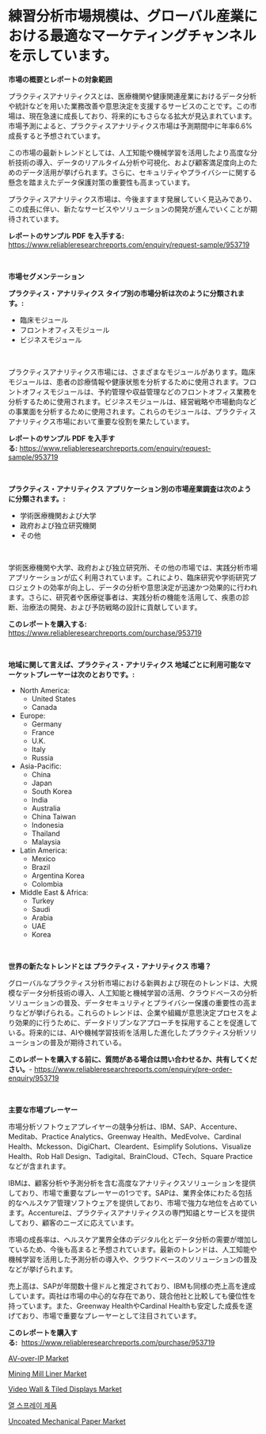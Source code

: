 <p><h1>練習分析市場規模は、グローバル産業における最適なマーケティングチャンネルを示しています。</h1></p><p><strong>市場の概要とレポートの対象範囲</strong></p>
<p><p>プラクティスアナリティクスとは、医療機関や健康関連産業におけるデータ分析や統計などを用いた業務改善や意思決定を支援するサービスのことです。この市場は、現在急速に成長しており、将来的にもさらなる拡大が見込まれています。市場予測によると、プラクティスアナリティクス市場は予測期間中に年率6.6%成長すると予想されています。</p><p>この市場の最新トレンドとしては、人工知能や機械学習を活用したより高度な分析技術の導入、データのリアルタイム分析や可視化、および顧客満足度向上のためのデータ活用が挙げられます。さらに、セキュリティやプライバシーに関する懸念を踏まえたデータ保護対策の重要性も高まっています。</p><p>プラクティスアナリティクス市場は、今後ますます発展していく見込みであり、この成長に伴い、新たなサービスやソリューションの開発が進んでいくことが期待されています。</p></p>
<p><strong>レポートのサンプル PDF を入手する:</strong> <a href="https://www.reliableresearchreports.com/enquiry/request-sample/953719">https://www.reliableresearchreports.com/enquiry/request-sample/953719</a></p>
<p>&nbsp;</p>
<p><strong>市場セグメンテーション</strong></p>
<p><strong>プラクティス・アナリティクス タイプ別の市場分析は次のように分類されます。:</strong></p>
<p><ul><li>臨床モジュール</li><li>フロントオフィスモジュール</li><li>ビジネスモジュール</li></ul></p>
<p>&nbsp;</p>
<p><p>プラクティスアナリティクス市場には、さまざまなモジュールがあります。臨床モジュールは、患者の診療情報や健康状態を分析するために使用されます。フロントオフィスモジュールは、予約管理や収益管理などのフロントオフィス業務を分析するために使用されます。ビジネスモジュールは、経営戦略や市場動向などの事業面を分析するために使用されます。これらのモジュールは、プラクティスアナリティクス市場において重要な役割を果たしています。</p></p>
<p><strong>レポートのサンプル PDF を入手する:</strong>&nbsp;<a href="https://www.reliableresearchreports.com/enquiry/request-sample/953719">https://www.reliableresearchreports.com/enquiry/request-sample/953719</a></p>
<p>&nbsp;</p>
<p><strong> プラクティス・アナリティクス アプリケーション別の市場産業調査は次のように分類されます。:</strong></p>
<p><ul><li>学術医療機関および大学</li><li>政府および独立研究機関</li><li>その他</li></ul></p>
<p>&nbsp;</p>
<p><p>学術医療機関や大学、政府および独立研究所、その他の市場では、実践分析市場アプリケーションが広く利用されています。これにより、臨床研究や学術研究プロジェクトの効率が向上し、データの分析や意思決定が迅速かつ効果的に行われます。さらに、研究者や医療従事者は、実践分析の機能を活用して、疾患の診断、治療法の開発、および予防戦略の設計に貢献しています。</p></p>
<p><strong>このレポートを購入する:</strong>&nbsp; <a href="https://www.reliableresearchreports.com/purchase/953719">https://www.reliableresearchreports.com/purchase/953719</a></p>
<p>&nbsp;</p>
<p><strong>地域に関して言えば、プラクティス・アナリティクス 地域ごとに利用可能なマーケットプレーヤーは次のとおりです。:</strong></p>
<p><ul>
    <li>
        North America:
        <ul>
            <li>United States</li>
            <li>Canada</li>
        </ul>
    </li>
    <li>
        Europe:
        <ul>
            <li>Germany</li>
            <li>France</li>
            <li>U.K.</li>
            <li>Italy</li>
            <li>Russia</li>
        </ul>
    </li>
    <li>
        Asia-Pacific:
        <ul>
            <li>China</li>
            <li>Japan</li>
            <li>South Korea</li>
            <li>India</li>
            <li>Australia</li>
            <li>China Taiwan</li>
            <li>Indonesia</li>
            <li>Thailand</li>
            <li>Malaysia</li>
        </ul>
    </li>
    <li>
        Latin America:
        <ul>
            <li>Mexico</li>
            <li>Brazil</li>
            <li>Argentina Korea</li>
            <li>Colombia</li>
        </ul>
    </li>
    <li>
        Middle East & Africa:
        <ul>
            <li>Turkey</li>
            <li>Saudi</li>
            <li>Arabia</li>
            <li>UAE</li>
            <li>Korea</li>
        </ul>
    </li>
    </ul></p>
<p>&nbsp;</p>
<p><strong>世界の新たなトレンドとは プラクティス・アナリティクス 市場？</strong></p>
<p><p>グローバルなプラクティス分析市場における新興および現在のトレンドは、大規模なデータ分析技術の導入、人工知能と機械学習の活用、クラウドベースの分析ソリューションの普及、データセキュリティとプライバシー保護の重要性の高まりなどが挙げられる。これらのトレンドは、企業や組織が意思決定プロセスをより効果的に行うために、データドリブンなアプローチを採用することを促進している。将来的には、AIや機械学習技術を活用した進化したプラクティス分析ソリューションの普及が期待されている。</p></p>
<p><strong>このレポートを購入する前に、質問がある場合は問い合わせるか、共有してください。</strong>- <a href="https://www.reliableresearchreports.com/enquiry/pre-order-enquiry/953719">https://www.reliableresearchreports.com/enquiry/pre-order-enquiry/953719</a></p>
<p>&nbsp;</p>
<p><strong>主要な市場プレーヤー</strong></p>
<p><p>市場分析ソフトウェアプレイヤーの競争分析は、IBM、SAP、Accenture、Meditab、Practice Analytics、Greenway Health、MedEvolve、Cardinal Health、Mckesson、DigiChart、Cleardent、Esimplify Solutions、Visualize Health、Rob Hall Design、Tadigital、BrainCloud、CTech、Square Practiceなどが含まれます。</p><p>IBMは、顧客分析や予測分析を含む高度なアナリティクスソリューションを提供しており、市場で重要なプレーヤーの1つです。SAPは、業界全体にわたる包括的なヘルスケア管理ソフトウェアを提供しており、市場で強力な地位を占めています。Accentureは、プラクティスアナリティクスの専門知譆とサービスを提供しており、顧客のニーズに応えています。</p><p>市場の成長率は、ヘルスケア業界全体のデジタル化とデータ分析の需要が増加しているため、今後も高まると予想されています。最新のトレンドは、人工知能や機械学習を活用した予測分析の導入や、クラウドベースのソリューションの普及などが挙げられます。</p><p>売上高は、SAPが年間数十億ドルと推定されており、IBMも同様の売上高を達成しています。両社は市場の中心的な存在であり、競合他社と比較しても優位性を持っています。また、Greenway HealthやCardinal Healthも安定した成長を遂げており、市場で重要なプレーヤーとして注目されています。</p></p>
<p><strong>このレポートを購入する:</strong>&nbsp;&nbsp;<a href="https://www.reliableresearchreports.com/purchase/953719">https://www.reliableresearchreports.com/purchase/953719</a></p>
<p><p><a href="https://artistic-helicopter-ca9.notion.site/AV-over-IP-Market-Provides-Detailed-Segmentation-of-this-Market-based-on-Type-Application-and-Regi-b40b821bf7f64f328300ce0bfef2050a">AV-over-IP Market</a></p><p><a href="https://view.publitas.com/reportprime-1/mining-mill-liner-market-size-furnishes-valuable-information-encompassing-market-share-market-trends-and-projections-spanning-from-2024-to-2031/">Mining Mill Liner Market</a></p><p><a href="https://valiant-lunge-8fe.notion.site/Video-Wall-Tiled-Displays-Market-Research-Report-Unlocks-Analysis-on-the-Market-Financial-Status--2e88f3cb7304430f9f70ea7d2d4b8953">Video Wall & Tiled Displays Market</a></p><p><a href="https://medium.com/@claytontoy67567/%EC%97%B4%EC%82%AC-%EB%B6%84%EB%AC%B4-%EC%A0%9C%ED%92%88-%EC%8B%9C%EC%9E%A5-%EA%B7%9C%EB%AA%A8-cagr-%ED%8A%B8%EB%A0%8C%EB%93%9C-2024-2030-235ca2daf8b9">열 스프레이 제품</a></p><p><a href="https://view.publitas.com/reportprime-1/uncoated-mechanical-paper-market-size-focuses-on-market-dynamics-in-depth-analysis-and-future-projections-of-its-market-forecasted-for-period-from-2024-to-2031/">Uncoated Mechanical Paper Market</a></p></p>
